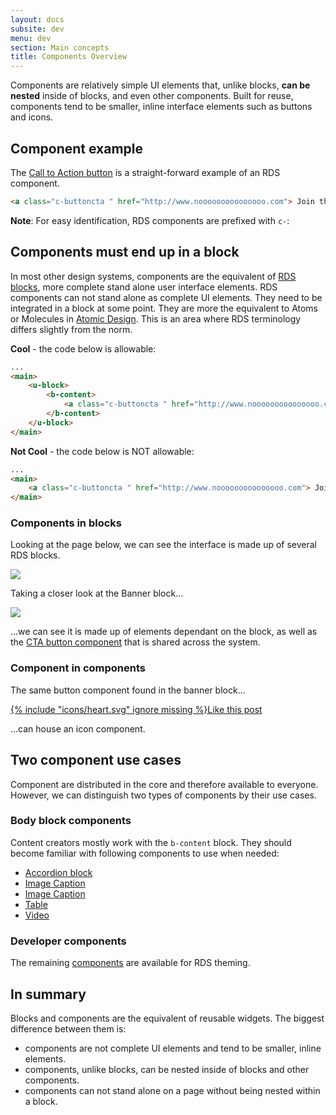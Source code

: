 ```yaml
---
layout: docs
subsite: dev
menu: dev
section: Main concepts
title: Components Overview
---
```

Components are relatively simple UI elements that, unlike blocks, __can be nested__ inside of blocks, and even other components. Built for reuse, components tend to be smaller, inline interface elements such as buttons and icons. 

## Component example

The [Call to Action button](/docs/dev/components/buttons/cta-button/) is a straight-forward example of an RDS component.

```html
<a class="c-buttoncta " href="http://www.nooooooooooooooo.com"> Join the darkside</a>
```

**Note**: For easy identification, RDS components are prefixed with `c-`:

## Components must end up in a block

In most other design systems, components are the equivalent of [RDS blocks](#), more complete stand alone user interface elements. RDS components can not stand alone as complete UI elements. They need to be integrated in a block at some point. They are more the equivalent to Atoms or Molecules in [Atomic Design](http://atomicdesign.bradfrost.com/chapter-2/). This is an area where RDS terminology differs slightly from the norm.

**Cool** - the code below is allowable:

```html
...
<main>
    <u-block>
        <b-content>
            <a class="c-buttoncta " href="http://www.nooooooooooooooo.com"> Join the darkside</a>
        </b-content>  
    </u-block>
</main>
```

**Not Cool** - the code below is NOT allowable:

```html
...
<main>
    <a class="c-buttoncta " href="http://www.nooooooooooooooo.com"> Join the darkside</a>
</main>
```

### Components in blocks

Looking at the page below, we can see the interface is made up of several RDS blocks.

<img src="http://cu-raven.s3.amazonaws.com/assets/img/docs/page-blocks.png" />



Taking a closer look at the Banner block...

<img src="http://cu-raven.s3.amazonaws.com/assets/img/docs/banner-block.png" />

...we can see it is made up of elements dependant on the block, as well as the [CTA button component](#) that is shared across the system.

### Component in components
The same button component found in the banner block...

<a class="c-buttoncta" href="https://central.wordcamp.org" role="button"><span class="u-icon u-icon-text" aria-hidden="true">{% include "icons/heart.svg" ignore missing %}</span>Like this post</a>

...can house an icon component.

## Two component use cases

Component are distributed in the core and therefore available to everyone. However, we can distinguish two types of components by their use cases.

### Body block components

Content creators mostly work with the `b-content` block. They should become familiar with following components to use when needed:

- [Accordion block]({{site.url}}dev/components/content/accordion/)
- [Image Caption]({{site.url}}dev/components/content/imagecaption/)
- [Image Caption]({{site.url}}dev/components/content/imagecaption/)
- [Table]({{site.url}}dev/components/content/table/)
- [Video]({{site.url}}dev/components/content/video/)

### Developer components

The remaining [components]({{site.url}}dev/components/) are available for RDS theming.

## In summary

Blocks and components are the equivalent of reusable widgets. The biggest difference between them is:
 
- components are not complete UI elements and tend to be smaller, inline elements.
- components, unlike blocks, can be nested inside of blocks and other components.
- components can not stand alone on a page without being nested within a block.


